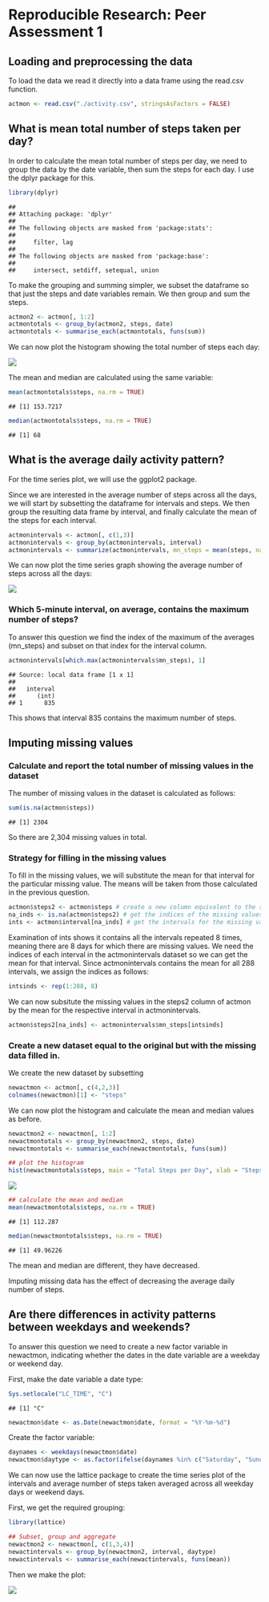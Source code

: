 # Reproducible Research: Peer Assessment 1


## Loading and preprocessing the data
To load the data we read it directly into a data frame using the read.csv function.


```r
actmon <- read.csv("./activity.csv", stringsAsFactors = FALSE)
```


## What is mean total number of steps taken per day?
In order to calculate the mean total number of steps per day, we need to group the data by the date variable, then sum the steps for each day. I use the dplyr package for this.


```r
library(dplyr)
```

```
## 
## Attaching package: 'dplyr'
## 
## The following objects are masked from 'package:stats':
## 
##     filter, lag
## 
## The following objects are masked from 'package:base':
## 
##     intersect, setdiff, setequal, union
```

To make the grouping and summing simpler, we subset the dataframe so that just the steps and date variables remain. We then group and sum the steps. 


```r
actmon2 <- actmon[, 1:2]
actmontotals <- group_by(actmon2, steps, date)
actmontotals <- summarise_each(actmontotals, funs(sum))
```

We can now plot the histogram showing the total number of steps each day:

![](PA1_template_files/figure-html/unnamed-chunk-4-1.png) 

The mean and median are calculated using the same variable:

```r
mean(actmontotals$steps, na.rm = TRUE)
```

```
## [1] 153.7217
```

```r
median(actmontotals$steps, na.rm = TRUE)
```

```
## [1] 68
```

## What is the average daily activity pattern?

For the time series plot, we will use the ggplot2 package. 

Since we are interested in the average number of steps across all the days, we will start by subsetting the dataframe for intervals and steps. We then group the resulting data frame by interval, and finally calculate the mean of the steps for each interval.


```r
actmonintervals <- actmon[, c(1,3)]
actmonintervals <- group_by(actmonintervals, interval)
actmonintervals <- summarize(actmonintervals, mn_steps = mean(steps, na.rm = TRUE))
```

We can now plot the time series graph showing the average number of steps across all the days:

![](PA1_template_files/figure-html/unnamed-chunk-7-1.png) 

### Which 5-minute interval, on average, contains the maximum number of steps?
To answer this question we find the index of the maximum of the averages (mn_steps) and subset on that index for the interval column.


```r
actmonintervals[which.max(actmonintervals$mn_steps), 1]
```

```
## Source: local data frame [1 x 1]
## 
##   interval
##      (int)
## 1      835
```

This shows that interval 835 contains the maximum number of steps.

## Imputing missing values

### Calculate and report the total number of missing values in the dataset 
The number of missing values in the dataset is calculated as follows:


```r
sum(is.na(actmon$steps))
```

```
## [1] 2304
```

So there are 2,304 missing values in total.

### Strategy for filling in the missing values
To fill in the missing values, we will substitute the mean for that interval for the particular missing value. The means will be taken from those calculated in the previous question.


```r
actmon$steps2 <- actmon$steps # create a new column equivalent to the steps column
na_inds <- is.na(actmon$steps2) # get the indices of the missing values 
ints <- actmon$interval[na_inds] # get the intervals for the missing values
```

Examination of ints shows it contains all the intervals repeated 8 times, meaning there are 8 days for which there are missing values. We need the indices of each interval in the actmonintervals dataset so we can get the mean for that interval. Since actmonintervals contains the mean for all 288 intervals, we assign the indices as follows:


```r
intsinds <- rep(1:288, 8)
```

We can now subsitute the missing values in the steps2 column of actmon by the mean for the respective interval in actmonintervals.


```r
actmon$steps2[na_inds] <- actmonintervals$mn_steps[intsinds]
```

### Create a new dataset equal to the original but with the missing data filled in.
We create the new dataset by subsetting

```r
newactmon <- actmon[, c(4,2,3)]
colnames(newactmon)[1] <- "steps"
```

We can now plot the histogram and calculate the mean and median values as before.


```r
newactmon2 <- newactmon[, 1:2]
newactmontotals <- group_by(newactmon2, steps, date)
newactmontotals <- summarise_each(newactmontotals, funs(sum))

## plot the histogram
hist(newactmontotals$steps, main = "Total Steps per Day", xlab = "Steps")
```

![](PA1_template_files/figure-html/unnamed-chunk-14-1.png) 

```r
## calculate the mean and median
mean(newactmontotals$steps, na.rm = TRUE)
```

```
## [1] 112.287
```

```r
median(newactmontotals$steps, na.rm = TRUE)
```

```
## [1] 49.96226
```

The mean and median are different, they have decreased.

Imputing missing data has the effect of decreasing the average daily number of steps.

## Are there differences in activity patterns between weekdays and weekends?

To answer this question we need to create a new factor variable in newactmon, indicating whether the dates in the date variable are a weekday or weekend day.

First, make the date variable a date type:

```r
Sys.setlocale("LC_TIME", "C")
```

```
## [1] "C"
```

```r
newactmon$date <- as.Date(newactmon$date, format = "%Y-%m-%d")
```

Create the factor variable:

```r
daynames <- weekdays(newactmon$date)
newactmon$daytype <- as.factor(ifelse(daynames %in% c("Saturday", "Sunday"), "Weekend", "Weekday"))
```

We can now use the lattice package to create the time series plot of the intervals and average number of steps taken averaged across all weekday days or weekend days.

First,  we get the required grouping:


```r
library(lattice)

## Subset, group and aggregate
newactmon2 <- newactmon[, c(1,3,4)]
newactintervals <- group_by(newactmon2, interval, daytype)
newactintervals <- summarise_each(newactintervals, funs(mean))
```

Then we make the plot:

![](PA1_template_files/figure-html/unnamed-chunk-18-1.png) 
